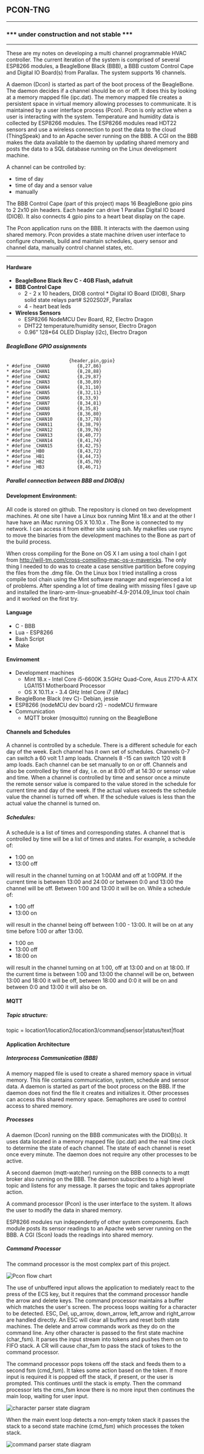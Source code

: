 
## PCON-TNG
------
### *** under construction and not stable ***
------
These are my notes on developing a multi channel programmable HVAC controller. The current iteration of the system is comprised of several ESP8266 modules, a BeagleBone Black (BBB), a BBB custom Control Cape and Digital IO Board(s) from Parallax. The system supports 16 channels.

A daemon (Dcon) is started as part of the boot process of the BeagleBone. The daemon decides if a channel should be on or off.  It does this by looking at a memory mapped file (ipc.dat). The memory mapped file creates a persistent space in virtual memory allowing processes to communicate.  It is maintained by a user interface process (Pcon).  Pcon is only active when a user is interacting with the system.  Temperature and humidity data is collected by ESP8266 modules. The ESP8266 modules read HDT22 sensors and use a wireless connection to post the data to the cloud (ThingSpeak) and to an Apache sever running on the BBB. A CGI on the BBB makes the data available to the daemon by updating shared memory and posts the data to a SQL database running on the Linux development machine.

A channel can be controlled by:

* time of day
* time of day and a sensor value
* manually

The BBB Control Cape (part of this project) maps 16 BeagleBone gpio pins to 2 2x10 pin headers.  Each header can drive 1 Parallax Digital IO board (DIOB).  It also connects 4 gpio pins to a heart beat display on the cape.

The Pcon application runs on the BBB.  It interacts with the daemon using shared memory.  Pcon provides a state machine driven user interface to configure channels, build and maintain schedules, query sensor and channel data, manually control channel states, etc.
- - - - - - - - -
#### Hardware
  * **BeagleBone Black Rev C - 4GB Flash, adafruit**
  * **BBB Control Cape**
    *  2 - 2 x 10 headers, DIOB control
            * Digital IO Board (DIOB), Sharp solid state relays part# S202S02F, Parallax
    *  4 - heart beat leds
  * **Wireless Sensors**
    * ESP8266 NodeMCU Dev Board, R2, Electro Dragon
    * DHT22 temperature/humidity sensor, Electro Dragon
    * 0.96” 128*64 OLED Display (i2c), Electro Dragon

##### BeagleBone GPIO assignments
                           {header,pin,gpio}
    * #define _CHAN0          {8,27,86}
    * #define _CHAN1          {8,28,88}
    * #define _CHAN2          {8,29,87}
    * #define _CHAN3          {8,30,89}
    * #define _CHAN4          {8,31,10}
    * #define _CHAN5          {8,32,11}
    * #define _CHAN6          {8,33,9}
    * #define _CHAN7          {8,34,81}
    * #define _CHAN8          {8,35,8}
    * #define _CHAN9          {8,36,80}
    * #define _CHAN10         {8,37,78}
    * #define _CHAN11         {8,38,79}
    * #define _CHAN12         {8,39,76}
    * #define _CHAN13         {8,40,77}
    * #define _CHAN14         {8,41,74}
    * #define _CHAN15         {8,42,75}
    * #define _HB0            {8,43,72}
    * #define _HB1            {8,44,73}
    * #define _HB2            {8,45,70}
    * #define _HB3            {8,46,71}


##### Parallel connection between BBB and DIOB(s)


#### Development Environment:

All code is stored on github.  The repository is cloned on two development machines.  At one site I have a Linux box running Mint 18.x and at the other I have have an iMac running OS X 10.10.x . The Bone is connected to my network. I can access it from either site using ssh. My makefiles use rsync to move the binaries from the development machines to the Bone as part of the build process. 

When cross compiling for the Bone on OS X I am using a tool chain I got from http://will-tm.com/cross-compiling-mac-os-x-mavericks. The only thing I needed to do was to create a case sensitive partition before copying the files from the .dmg file.  On the Linux box I tried installing a cross compile tool chain using the Mint software manager and experienced a lot of problems. After spending a lot of time dealing with missing files I gave up and installed the linaro-arm-linux-gnueabihf-4.9-2014.09_linux tool chain and it worked on the first try.

#### Language
* C - BBB
* Lua - ESP8266
* Bash Script
* Make

#### Envirnoment
* Development machines
	*	Mint 18.x - Intel Core i5-6600K 3.5GHz Quad-Core, Asus Z170-A ATX LGA1151 Motherboard Processor
	*	OS X 10.11.x - 3.4 GHz Intel Core i7 (iMac)
* BeagleBone Black (rev C)- Debian, jessie
* ESP8266 (nodeMCU dev board r2) - nodeMCU firmware 
* Communication
    *   MQTT broker (mosquitto) running on the BeagleBone

#### Channels and Schedules 
A channel is controlled by a schedule. There is a different schedule for each day of the week. Each channel has it own set of schedules. Channels 0-7 can switch a 60 volt 1.1 amp loads.  Channels 8 -15 can switch 120 volt 8 amp loads.  Each channel can be set manually to on or off.  Channels and also be controlled by time of day, i.e. on at 8:00 off at 14:30 or sensor value and time.  When a channel is controlled by time and sensor once a minute the remote sensor value is compared to the value stored in the schedule for current time and day of the week. If the actual values exceeds the schedule value the channel is turned off when. If the schedule values is less than the actual value the channel is turned on.  

##### Schedules:
A schedule is a list of times and corresponding states.  A channel that is controlled by time will be a list of times and states.  For example, a schedule of:

* 1:00  on
* 13:00 off

will result in the channel turning on at 1:00AM and off at 1:00PM.  If the current time is between 13:00 and 24:00 or between 0:0 and 13:00 the channel will be off.  Between 1:00 and 13:00 it will be on. While a schedule of:

* 1:00  off
* 13:00 on 

will result in the channel being off between 1:00 - 13:00. It will be on at any time before 1:00 or after 13:00.

* 1:00  on
* 13:00 off
* 18:00 on

will result in the channel turning on at 1:00, off at 13:00 and on at 18:00.  If the current time is between 1:00 and 13:00 the channel will be on, between 13:00 and 18:00 it will be off, between 18:00 and 0:0 it will be on and between 0:0 and 13:00 it will also be on.

#### MQTT
##### Topic structure:
topic = location1/location2/location3/command|sensor|status/text|float




#### Application Architecture
##### Interprocess Communication (BBB)
A memory mapped file is used to create a shared memory space in virtual memory.  This file contains communication, system, schedule and sensor data.  A daemon is started as part of the boot process on the BBB. If the daemon does not find the file it creates and initializes it.  Other processes can access this shared memory space.  Semaphores are used to control access to shared memory.
##### Processes
A daemon (Dcon) running on the BBB communicates with the DIOB(s).  It uses data located in a memory mapped file (ipc.dat) and the real time clock to determine the state of each channel. The state of each channel is reset once every minute. The daemon does not require any other processes to be active.

A second daemon (mqtt-watcher) running on the BBB connects to a mqtt broker also running on the BBB.  The daemon subscribes to a high level topic and listens for any message.  It parses the topic and takes appropriate action.



A command processor (Pcon) is the user interface to the system.  It allows the user to modify the data in shared memory.

ESP8266 modules run independently of other system components.  Each module posts its sensor readings to an Apache web server running on the BBB.  A CGI (Scon) loads the readings into  shared memory. 
##### Command Processor
The command processor is the most complex part of this project. 

![Pcon flow chart](./BBB/UI/Pcon_flow.jpg?raw=true "Pcon flow chart")

The use of unbuffered input allows the application to mediately react to the press of the ECS key, but it requires that the command processor handle the arrow and delete keys. The command processor maintains a buffer which matches the user's screen. The process loops waiting for a character to be detected.  ESC, Del, up_arrow, down_arrow, left_arrow and right_arrow are handled directly.  An ESC will clear all buffers and reset both state machines.  The delete and arrow commands work as they do on the command line. Any other character is passed to the first state machine (char_fsm).  It parses the input stream into tokens and pushes them on to FIFO stack.  A CR will cause char_fsm to pass the stack of tokes to the command processor.  

The command processor pops tokens off the stack and feeds them to a second fsm (cmd_fsm).  It takes some action based on the token.  If more input is required it is popped off the stack, if present, or the user is prompted. This continues until the stack is empty. Then the command processor lets the cms_fsm know there is no more input then continues the main loop, waiting for user input. 

![character parser state diagram](./support_docs/state_diagrams/char_fsm.jpg?raw=true "character parser FSM")


When the main event loop detects a non-empty token stack it passes the stack to a second state machine (cmd_fsm) which processes the token stack. 

![command parser state diagram](./support_docs/state_diagrams/cmd_fsm.jpg?raw=true "command parser FSM")


 


 
